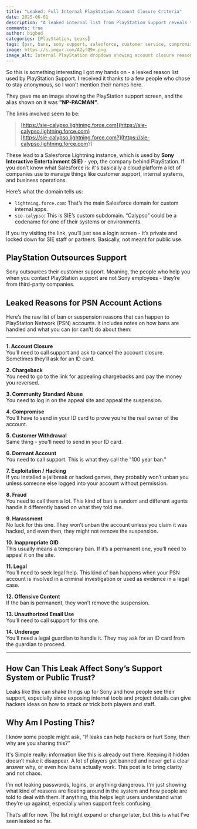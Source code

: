 ```yaml
---
title: "Leaked: Full Internal PlayStation Account Closure Criteria"
date: 2025-06-01
description: "A leaked internal list from PlayStation Support reveals the full criteria for PSN account closures, suspensions, and bans. Also with how support agents handle each case behind the scenes."
comments: true
author: bigbud
categories: [PlayStation, Leaks]
tags: [psn, bans, sony support, salesforce, customer service, compromised account, chargeback, suspension]
image: https://i.imgur.com/A2yfQ9n.png
image_alt: Internal PlayStation dropdown showing account closure reasons
---
```


So this is something interesting I got my hands on - a leaked reason list used by PlayStation Support. I received it thanks to a few people who chose to stay anonymous, so I won’t mention their names here.

They gave me an image showing the PlayStation support screen, and the alias shown on it was **"NP-PACMAN"**.

The links involved seem to be:

> [https://sie-calypso.lightning.force.com](https://sie-calypso.lightning.force.com)  
> [https://sie-calypso.lightning.force.com?](https://sie-calypso.lightning.force.com?)

These lead to a Salesforce Lightning instance, which is used by **Sony Interactive Entertainment (SIE)** - yep, the company behind PlayStation. If you don’t know what Salesforce is: it's basically a cloud platform a lot of companies use to manage things like customer support, internal systems, and business operations.

Here’s what the domain tells us:

- `lightning.force.com`: That’s the main Salesforce domain for custom internal apps.
- `sie-calypso`: This is SIE’s custom subdomain. “Calypso” could be a codename for one of their systems or environments.

If you try visiting the link, you’ll just see a login screen - it’s private and locked down for SIE staff or partners. Basically, not meant for public use.

## PlayStation Outsources Support

Sony outsources their customer support. Meaning, the people who help you when you contact PlayStation support are not Sony employees - they’re from third-party companies.

## Leaked Reasons for PSN Account Actions

Here’s the raw list of ban or suspension reasons that can happen to PlayStation Network (PSN) accounts. It includes notes on how bans are handled and what you can (or can’t) do about them:

---

**1. Account Closure**  
You’ll need to call support and ask to cancel the account closure. Sometimes they’ll ask for an ID card.

**2. Chargeback**  
You need to go to the link for appealing chargebacks and pay the money you reversed.

**3. Community Standard Abuse**  
You need to log in on the appeal site and appeal the suspension.

**4. Compromise**  
You’ll have to send in your ID card to prove you’re the real owner of the account.

**5. Customer Withdrawal**  
Same thing - you’ll need to send in your ID card.

**6. Dormant Account**  
You need to call support. This is what they call the "100 year ban."

**7. Exploitation / Hacking**  
If you installed a jailbreak or hacked games, they probably won’t unban you unless someone else logged into your account without permission.

**8. Fraud**  
You need to call them a lot. This kind of ban is random and different agents handle it differently based on what they told me.

**9. Harassment**  
No luck for this one. They won’t unban the account unless you claim it was hacked, and even then, they might not remove the suspension.

**10. Inappropriate OID**  
This usually means a temporary ban. If it’s a permanent one, you’ll need to appeal it on the site.

**11. Legal**  
You’ll need to seek legal help. This kind of ban happens when your PSN account is involved in a criminal investigation or used as evidence in a legal case.

**12. Offensive Content**  
If the ban is permanent, they won’t remove the suspension.

**13. Unauthorized Email Use**  
You’ll need to call support for this one.

**14. Underage**  
You’ll need a legal guardian to handle it. They may ask for an ID card from the guardian to proceed.

---

## How Can This Leak Affect Sony’s Support System or Public Trust?

Leaks like this can shake things up for Sony and how people see their support, especially since exposing internal tools and project details can give hackers ideas on how to attack or trick both players and staff.

## Why Am I Posting This?

I know some people might ask, “If leaks can help hackers or hurt Sony, then why are you sharing this?”

It's Simple really: information like this is already out there. Keeping it hidden doesn’t make it disappear. A lot of players get banned and never get a clear answer why, or even how bans actually work. This post is to bring clarity and not chaos.

I’m not leaking passwords, logins, or anything dangerous. I'm just showing what kind of reasons are floating around in the system and how people are told to deal with them. If anything, this helps legit users understand what they’re up against, especially when support feels confusing.

That’s all for now. The list might expand or change later, but this is what I’ve seen leaked so far.
